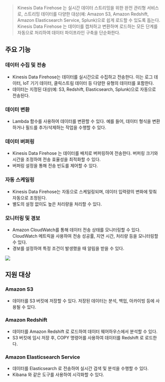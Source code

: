 > Kinesis Data Firehose 는 실시간 데이터 스트리밍을 위한 완전 관리형 서비스로, 스트리밍 데이터를 다양한 대상(예: Amazon S3, Amazon Redshift, Amazon Elasticsearch Service, Splunk)으로 쉽게 로드할 수 있도록 돕는다. Kinesis Data Firehose 는 데이터를 캡처하고 변환하며 로드하는 모든 단계를 자동으로 처리하여 데이터 파이프라인 구축을 단순화한다.


## 주요 기능

### 데이터 수집 및 전송

- Kinesis Data Firehose는 데이터를 실시간으로 수집하고 전송한다. 이는 로그 데이터, IoT 기기 데이터, 클릭스트림 데이터 등 다양한 유형의 데이터를 포함한다.
- 데이터는 지정된 대상(예: S3, Redshift, Elasticsearch, Splunk)으로 자동으로 전송된다.

### 데이터 변환

- Lambda 함수를 사용하여 데이터를 변환할 수 있다. 예를 들어, 데이터 형식을 변환하거나 필드를 추가/삭제하는 작업을 수행할 수 있다.

### 데이터 버퍼링

- Kinesis Data Firehose 는 데이터를 배치로 버퍼링하여 전송한다. 버퍼링 크기와 시간을 조정하여 전송 효율성을 최적화할 수 있다.
- 버퍼링 설정을 통해 전송 빈도를 제어할 수 있다.

### 자동 스케일링

- Kinesis Data Firehose는 자동으로 스케일링되며, 데이터 입력량의 변화에 맞춰 자동으로 조정된다.
- 별도의 설정 없이도 높은 처리량을 처리할 수 있다.

### 모니터링 및 경보

- Amazon CloudWatch를 통해 데이터 전송 상태를 모니터링할 수 있다. CloudWatch 메트릭을 사용하여 전송 성공률, 지연 시간, 처리량 등을 모니터링할 수 있다.
- 경보를 설정하여 특정 조건이 발생했을 때 알림을 받을 수 있다.

![](images/kinesis_data_firehose.png)

## 지원 대상


### Amazon S3

- 데이터를 S3 버킷에 저장할 수 있다. 저장된 데이터는 분석, 백업, 아카이빙 등에 사용될 수 있다.

### Amazon Redshift

- 데이터를 Amazon Redshift 로 로드하여 데이터 웨어하우스에서 분석할 수 있다.
- S3 버킷에 임시 저장 후, COPY 명령어를 사용하여 데이터를 Redshift 로 로드한다.

### Amazon Elasticsearch Service

- 데이터를 Elasticsearch 로 전송하여 실시간 검색 및 분석을 수행할 수 있다.
- Kibana 와 같은 도구를 사용하여 시각화할 수 있다.
